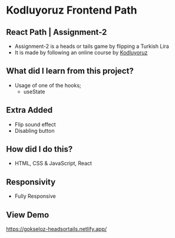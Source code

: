 # Kodluyoruz Frontend Path

## React Path | Assignment-2
- Assignment-2 is a heads or tails game by flipping a Turkish Lira
- It is made by following an online course by [Kodluyoruz](https://www.patika.dev/)

## What did I learn from this project?
- Usage of one of the hooks;
  - useState

## Extra Added
- Flip sound effect
- Disabling button

## How did I do this?
- HTML, CSS & JavaScript, React

## Responsivity
- Fully Responsive

## View Demo
https://gokseloz-headsortails.netlify.app/



